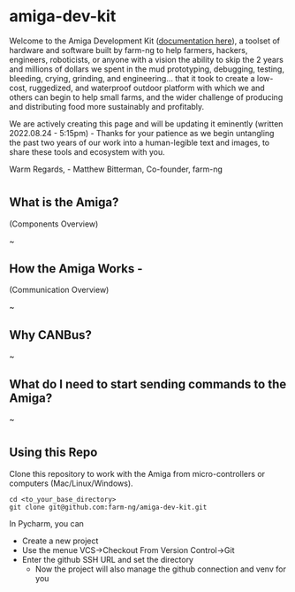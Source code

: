 # amiga-dev-kit
Welcome to the Amiga Development Kit ([documentation here](https://farm-ng.github.io/amiga-dev-kit/)), a toolset of hardware and software built by farm-ng to help farmers, hackers, engineers, roboticists, or anyone with a vision the ability to skip the 2 years and millions of dollars we spent in the mud prototyping, debugging, testing, bleeding, crying, grinding, and engineering... that it took to create a low-cost, ruggedized, and waterproof outdoor platform with which we and others can begin to help small farms, and the wider challenge of producing and distributing food more sustainably and profitably.       

We are actively creating this page and will be updating it eminently (written 2022.08.24 - 5:15pm)  - Thanks for your patience as we begin untangling the past two years of our work into a human-legible text and images, to share these tools and ecosystem with you.  

Warm Regards, - Matthew Bitterman, Co-founder, farm-ng

#

## What is the Amiga?  
(Components Overview)


~
## How the Amiga Works - 
(Communication Overview)


~ 
## Why CANBus?


~ 
## What do I need to start sending commands to the Amiga?


~
#



## Using this Repo

Clone this repository to work with the Amiga from micro-controllers or computers (Mac/Linux/Windows).

```
cd <to_your_base_directory>
git clone git@github.com:farm-ng/amiga-dev-kit.git
```

In Pycharm, you can 
* Create a new project
* Use the menue VCS->Checkout From Version Control->Git 
* Enter the github SSH URL and set the directory
   * Now the project will also manage the github connection and venv for you


